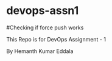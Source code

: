 # devops-assn1

#Checking if force push works

This Repo is for DevOps Assignment - 1

By 
Hemanth Kumar Eddala
